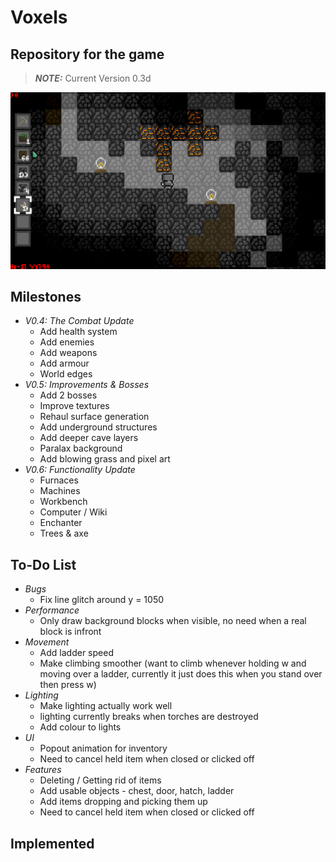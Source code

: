 # Voxels
## Repository for the game
> **_NOTE:_** Current Version 0.3d

![Example Image](/Capture.PNG)

## Milestones
* _V0.4: The Combat Update_
    - Add health system
    - Add enemies
    - Add weapons
    - Add armour
    - World edges
* _V0.5: Improvements & Bosses_
    - Add 2 bosses
    - Improve textures
    - Rehaul surface generation
    - Add underground structures
    - Add deeper cave layers
    - Paralax background
    - Add blowing grass and pixel art
* _V0.6: Functionality Update_
    - Furnaces
    - Machines
    - Workbench
    - Computer / Wiki
    - Enchanter
    - Trees & axe

## To-Do List
* _Bugs_
    - Fix line glitch around y = 1050
* _Performance_
    - Only draw background blocks when visible, no need when a real block is infront
* _Movement_
    - Add ladder speed
    - Make climbing smoother (want to climb whenever holding w and moving over a ladder, currently it just 
    does this when you stand over then press w)
* _Lighting_
    - Make lighting actually work well
    - lighting currently breaks when torches are destroyed
    - Add colour to lights
* _UI_
    - Popout animation for inventory
    - Need to cancel held item when closed or clicked off
* _Features_
    - Deleting / Getting rid of items
    - Add usable objects - chest, door, hatch, ladder
    - Add items dropping and picking them up
    - Need to cancel held item when closed or clicked off

## Implemented